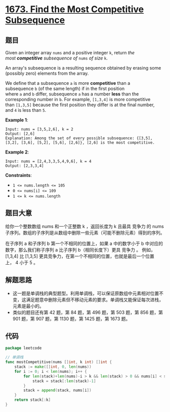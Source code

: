# [1673. Find the Most Competitive Subsequence](https://leetcode.com/problems/find-the-most-competitive-subsequence/)


## 题目

Given an integer array `nums` and a positive integer `k`, return *the most **competitive** subsequence of* `nums` *of size* `k`.

An array's subsequence is a resulting sequence obtained by erasing some (possibly zero) elements from the array.

We define that a subsequence `a` is more **competitive** than a subsequence `b` (of the same length) if in the first position where `a` and `b` differ, subsequence `a` has a number **less** than the corresponding number in `b`. For example, `[1,3,4]` is more competitive than `[1,3,5]` because the first position they differ is at the final number, and `4` is less than `5`.

**Example 1**:

```
Input: nums = [3,5,2,6], k = 2
Output: [2,6]
Explanation: Among the set of every possible subsequence: {[3,5], [3,2], [3,6], [5,2], [5,6], [2,6]}, [2,6] is the most competitive.

```

**Example 2**:

```
Input: nums = [2,4,3,3,5,4,9,6], k = 4
Output: [2,3,3,4]

```

**Constraints**:

- `1 <= nums.length <= 105`
- `0 <= nums[i] <= 109`
- `1 <= k <= nums.length`

## 题目大意

给你一个整数数组 nums 和一个正整数 k ，返回长度为 k 且最具 竞争力 的 nums 子序列。数组的子序列是从数组中删除一些元素（可能不删除元素）得到的序列。

在子序列 a 和子序列 b 第一个不相同的位置上，如果 a 中的数字小于 b 中对应的数字，那么我们称子序列 a 比子序列 b（相同长度下）更具 竞争力 。 例如，[1,3,4] 比 [1,3,5] 更具竞争力，在第一个不相同的位置，也就是最后一个位置上， 4 小于 5 。

## 解题思路

- 这一题是单调栈的典型题型。利用单调栈，可以保证原数组中元素相对位置不变，这满足题意中删除元素但不移动元素的要求。单调栈又能保证每次进栈，元素是最小的。
- 类似的题目还有第 42 题，第 84 题，第 496 题，第 503 题，第 856 题，第 901 题，第 907 题，第 1130 题，第 1425 题，第 1673 题。

## 代码

```go
package leetcode

// 单调栈
func mostCompetitive(nums []int, k int) []int {
	stack := make([]int, 0, len(nums))
	for i := 0; i < len(nums); i++ {
		for len(stack)+len(nums)-i > k && len(stack) > 0 && nums[i] < stack[len(stack)-1] {
			stack = stack[:len(stack)-1]
		}
		stack = append(stack, nums[i])
	}
	return stack[:k]
}
```